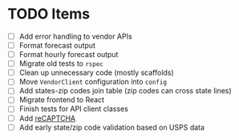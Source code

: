 # TODO Items

- [ ] Add error handling to vendor APIs
- [ ] Format forecast output
- [ ] Format hourly forecast output
- [ ] Migrate old tests to `rspec`
- [ ] Clean up unnecessary code (mostly scaffolds)
- [ ] Move `VendorClient` configuration into `config`
- [ ] Add states-zip codes join table (zip codes can cross state lines)
- [ ] Migrate frontend to React
- [ ] Finish tests for API client classes
- [ ] Add [reCAPTCHA](https://developers.google.com/recaptcha)
- [ ] Add early state/zip code validation based on USPS data
